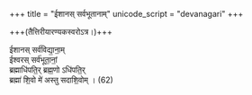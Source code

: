 +++
title = "ईशानस् सर्वभूतानाम्"
unicode_script = "devanagari"
+++

+++(तैत्तिरीयारण्यकस्वरोऽत्र।)+++

ईशानस् सर्व॑विद्या॒ना॒म्  
ईश्वरस् सर्व॑भूता॒नां॒  
ब्रह्माधि॑पति॒र् ब्रह्म॒णो ऽधि॑पति॒र्  
ब्रह्मा॑ शि॒वो मे॑ अस्तु सदाशि॒वोम् । (62)
